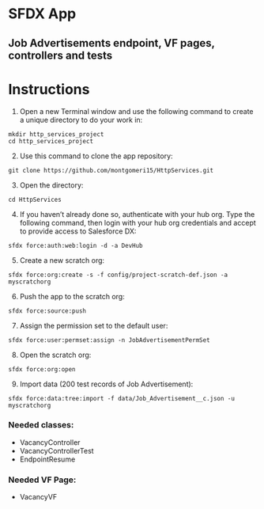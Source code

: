 # SFDX  App
## Job Advertisements endpoint, VF pages, controllers and tests
# Instructions
1. Open a new Terminal window and use the following command to create a unique directory to do your work in:
```
mkdir http_services_project
cd http_services_project
```

2. Use this command to clone the app repository:
```
git clone https://github.com/montgomeri15/HttpServices.git
```

3. Open the directory:
```
cd HttpServices
```

4. If you haven’t already done so, authenticate with your hub org. Type the following command, then login with your hub org credentials and accept to provide access to Salesforce DX:
```
sfdx force:auth:web:login -d -a DevHub
```

5. Create a new scratch org:
```
sfdx force:org:create -s -f config/project-scratch-def.json -a  myscratchorg
```

6. Push the app to the scratch org:
```
sfdx force:source:push
```

7. Assign the permission set to the default user:
```
sfdx force:user:permset:assign -n JobAdvertisementPermSet
```

8. Open the scratch org:
```
sfdx force:org:open
```

9. Import data (200 test records of Job Advertisement):
```
sfdx force:data:tree:import -f data/Job_Advertisement__c.json -u myscratchorg
```

### Needed classes:
* VacancyController
* VacancyControllerTest
* EndpointResume

### Needed VF Page:
* VacancyVF